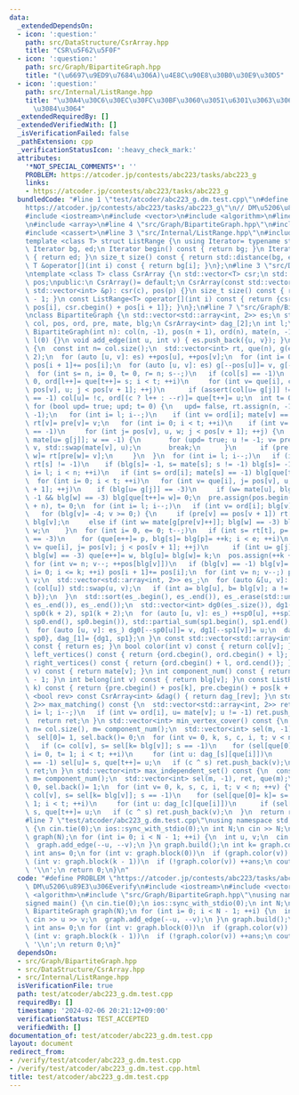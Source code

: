 ```yaml
---
data:
  _extendedDependsOn:
  - icon: ':question:'
    path: src/DataStructure/CsrArray.hpp
    title: "CSR\u5F62\u5F0F"
  - icon: ':question:'
    path: src/Graph/BipartiteGraph.hpp
    title: "(\u6697\u9ED9\u7684\u306A)\u4E8C\u90E8\u30B0\u30E9\u30D5"
  - icon: ':question:'
    path: src/Internal/ListRange.hpp
    title: "\u30A4\u30C6\u30EC\u30FC\u30BF\u3060\u3051\u6301\u3063\u3066\u304A\u304F\
      \u3084\u3064"
  _extendedRequiredBy: []
  _extendedVerifiedWith: []
  _isVerificationFailed: false
  _pathExtension: cpp
  _verificationStatusIcon: ':heavy_check_mark:'
  attributes:
    '*NOT_SPECIAL_COMMENTS*': ''
    PROBLEM: https://atcoder.jp/contests/abc223/tasks/abc223_g
    links:
    - https://atcoder.jp/contests/abc223/tasks/abc223_g
  bundledCode: "#line 1 \"test/atcoder/abc223_g.dm.test.cpp\"\n#define PROBLEM \"\
    https://atcoder.jp/contests/abc223/tasks/abc223_g\"\n// DM\u5206\u89E3\u306Everify\n\
    #include <iostream>\n#include <vector>\n#include <algorithm>\n#line 2 \"src/Graph/BipartiteGraph.hpp\"\
    \n#include <array>\n#line 4 \"src/Graph/BipartiteGraph.hpp\"\n#include <numeric>\n\
    #include <cassert>\n#line 3 \"src/Internal/ListRange.hpp\"\n#include <iterator>\n\
    template <class T> struct ListRange {\n using Iterator= typename std::vector<T>::const_iterator;\n\
    \ Iterator bg, ed;\n Iterator begin() const { return bg; }\n Iterator end() const\
    \ { return ed; }\n size_t size() const { return std::distance(bg, ed); }\n const\
    \ T &operator[](int i) const { return bg[i]; }\n};\n#line 3 \"src/DataStructure/CsrArray.hpp\"\
    \ntemplate <class T> class CsrArray {\n std::vector<T> csr;\n std::vector<int>\
    \ pos;\npublic:\n CsrArray()= default;\n CsrArray(const std::vector<T> &c, const\
    \ std::vector<int> &p): csr(c), pos(p) {}\n size_t size() const { return pos.size()\
    \ - 1; }\n const ListRange<T> operator[](int i) const { return {csr.cbegin() +\
    \ pos[i], csr.cbegin() + pos[i + 1]}; }\n};\n#line 7 \"src/Graph/BipartiteGraph.hpp\"\
    \nclass BipartiteGraph {\n std::vector<std::array<int, 2>> es;\n std::vector<int>\
    \ col, pos, ord, pre, mate, blg;\n CsrArray<int> dag_[2];\n int l;\npublic:\n\
    \ BipartiteGraph(int n): col(n, -1), pos(n + 1), ord(n), mate(n, -1), blg(n, -3),\
    \ l(0) {}\n void add_edge(int u, int v) { es.push_back({u, v}); }\n void build()\
    \ {\n  const int n= col.size();\n  std::vector<int> rt, que(n), g(es.size() *\
    \ 2);\n  for (auto [u, v]: es) ++pos[u], ++pos[v];\n  for (int i= 0; i < n; ++i)\
    \ pos[i + 1]+= pos[i];\n  for (auto [u, v]: es) g[--pos[u]]= v, g[--pos[v]]= u;\n\
    \  for (int s= n, i= 0, t= 0, r= n; s--;)\n   if (col[s] == -1)\n    for (col[s]=\
    \ 0, ord[l++]= que[t++]= s; i < t; ++i)\n     for (int v= que[i], c= col[v], j=\
    \ pos[v], u; j < pos[v + 1]; ++j)\n      if (assert(col[u= g[j]] != c); col[u]\
    \ == -1) col[u]= !c, ord[(c ? l++ : --r)]= que[t++]= u;\n  int t= 0, k= 0;\n \
    \ for (bool upd= true; upd; t= 0) {\n   upd= false, rt.assign(n, -1), pre.assign(n,\
    \ -1);\n   for (int i= l; i--;)\n    if (int v= ord[i]; mate[v] == -1) que[t++]=\
    \ rt[v]= pre[v]= v;\n   for (int i= 0; i < t; ++i)\n    if (int v= que[i]; mate[rt[v]]\
    \ == -1)\n     for (int j= pos[v], u, w; j < pos[v + 1]; ++j) {\n      if (w=\
    \ mate[u= g[j]]; w == -1) {\n       for (upd= true; u != -1; v= pre[v]) mate[u]=\
    \ v, std::swap(mate[v], u);\n       break;\n      }\n      if (pre[w] == -1) rt[que[t++]=\
    \ w]= rt[pre[w]= v];\n     }\n  }\n  for (int i= l; i--;)\n   if (int s= ord[i];\
    \ rt[s] != -1)\n    if (blg[s]= -1, s= mate[s]; s != -1) blg[s]= -1;\n  for (int\
    \ i= l; i < n; ++i)\n   if (int s= ord[i]; mate[s] == -1) blg[que[t++]= s]= 0;\n\
    \  for (int i= 0; i < t; ++i)\n   for (int v= que[i], j= pos[v], u, w; j < pos[v\
    \ + 1]; ++j)\n    if (blg[u= g[j]] == -3)\n     if (w= mate[u], blg[u]= 0; w !=\
    \ -1 && blg[w] == -3) blg[que[t++]= w]= 0;\n  pre.assign(pos.begin(), pos.begin()\
    \ + n), t= 0;\n  for (int i= l; i--;)\n   if (int v= ord[i]; blg[v] == -3)\n \
    \   for (blg[v]= -4; v >= 0;) {\n     if (pre[v] == pos[v + 1]) rt[t++]= v, v=\
    \ blg[v];\n     else if (int w= mate[g[pre[v]++]]; blg[w] == -3) blg[w]= v, v=\
    \ w;\n    }\n  for (int i= 0, e= 0; t--;)\n   if (int s= rt[t], p= mate[s]; blg[p]\
    \ == -3)\n    for (que[e++]= p, blg[s]= blg[p]= ++k; i < e; ++i)\n     for (int\
    \ v= que[i], j= pos[v]; j < pos[v + 1]; ++j)\n      if (int u= g[j], w= mate[u];\
    \ blg[w] == -3) que[e++]= w, blg[u]= blg[w]= k;\n  pos.assign(++k + 2, 0);\n \
    \ for (int v= n; v--; ++pos[blg[v]])\n   if (blg[v] == -1) blg[v]= k;\n  for (int\
    \ i= 0; i <= k; ++i) pos[i + 1]+= pos[i];\n  for (int v= n; v--;) pre[--pos[blg[v]]]=\
    \ v;\n  std::vector<std::array<int, 2>> es_;\n  for (auto &[u, v]: es) {\n   if\
    \ (col[u]) std::swap(u, v);\n   if (int a= blg[u], b= blg[v]; a != b) es_.push_back({a,\
    \ b});\n  }\n  std::sort(es_.begin(), es_.end()), es_.erase(std::unique(es_.begin(),\
    \ es_.end()), es_.end());\n  std::vector<int> dg0(es_.size()), dg1(es_.size()),\
    \ sp0(k + 2), sp1(k + 2);\n  for (auto [u, v]: es_) ++sp0[u], ++sp1[v];\n  std::partial_sum(sp0.begin(),\
    \ sp0.end(), sp0.begin()), std::partial_sum(sp1.begin(), sp1.end(), sp1.begin());\n\
    \  for (auto [u, v]: es_) dg0[--sp0[u]]= v, dg1[--sp1[v]]= u;\n  dag_[0]= {dg0,\
    \ sp0}, dag_[1]= {dg1, sp1};\n }\n const std::vector<std::array<int, 2>> &edges()\
    \ const { return es; }\n bool color(int v) const { return col[v]; }\n const ListRange<int>\
    \ left_vertices() const { return {ord.cbegin(), ord.cbegin() + l}; }\n const ListRange<int>\
    \ right_vertices() const { return {ord.cbegin() + l, ord.cend()}; }\n int match(int\
    \ v) const { return mate[v]; }\n int component_num() const { return pos.size()\
    \ - 1; }\n int belong(int v) const { return blg[v]; }\n const ListRange<int> block(int\
    \ k) const { return {pre.cbegin() + pos[k], pre.cbegin() + pos[k + 1]}; }\n template\
    \ <bool rev> const CsrArray<int> &dag() { return dag_[rev]; }\n std::vector<std::array<int,\
    \ 2>> max_matching() const {\n  std::vector<std::array<int, 2>> ret;\n  for (int\
    \ i= l; i--;)\n   if (int v= ord[i], u= mate[v]; u != -1) ret.push_back({v, u});\n\
    \  return ret;\n }\n std::vector<int> min_vertex_cover() const {\n  const int\
    \ n= col.size(), m= component_num();\n  std::vector<int> sel(m, -1), ret, que(m);\n\
    \  sel[0]= 1, sel.back()= 0;\n  for (int v= 0, k, s, c, i, t; v < n; ++v) {\n\
    \   if (c= col[v], s= sel[k= blg[v]]; s == -1)\n    for (sel[que[0]= k]= s= !c,\
    \ i= 0, t= 1; i < t; ++i)\n     for (int u: dag_[s][que[i]])\n      if (sel[u]\
    \ == -1) sel[u]= s, que[t++]= u;\n   if (c ^ s) ret.push_back(v);\n  }\n  return\
    \ ret;\n }\n std::vector<int> max_independent_set() const {\n  const int n= col.size(),\
    \ m= component_num();\n  std::vector<int> sel(m, -1), ret, que(m);\n  sel[0]=\
    \ 0, sel.back()= 1;\n  for (int v= 0, k, s, c, i, t; v < n; ++v) {\n   if (c=\
    \ col[v], s= sel[k= blg[v]]; s == -1)\n    for (sel[que[0]= k]= s= !c, i= 0, t=\
    \ 1; i < t; ++i)\n     for (int u: dag_[c][que[i]])\n      if (sel[u] == -1) sel[u]=\
    \ s, que[t++]= u;\n   if (c ^ s) ret.push_back(v);\n  }\n  return ret;\n }\n};\n\
    #line 7 \"test/atcoder/abc223_g.dm.test.cpp\"\nusing namespace std;\nsigned main()\
    \ {\n cin.tie(0);\n ios::sync_with_stdio(0);\n int N;\n cin >> N;\n BipartiteGraph\
    \ graph(N);\n for (int i= 0; i < N - 1; ++i) {\n  int u, v;\n  cin >> u >> v;\n\
    \  graph.add_edge(--u, --v);\n }\n graph.build();\n int k= graph.component_num();\n\
    \ int ans= 0;\n for (int v: graph.block(0))\n  if (graph.color(v)) ++ans;\n for\
    \ (int v: graph.block(k - 1))\n  if (!graph.color(v)) ++ans;\n cout << ans <<\
    \ '\\n';\n return 0;\n}\n"
  code: "#define PROBLEM \"https://atcoder.jp/contests/abc223/tasks/abc223_g\"\n//\
    \ DM\u5206\u89E3\u306Everify\n#include <iostream>\n#include <vector>\n#include\
    \ <algorithm>\n#include \"src/Graph/BipartiteGraph.hpp\"\nusing namespace std;\n\
    signed main() {\n cin.tie(0);\n ios::sync_with_stdio(0);\n int N;\n cin >> N;\n\
    \ BipartiteGraph graph(N);\n for (int i= 0; i < N - 1; ++i) {\n  int u, v;\n \
    \ cin >> u >> v;\n  graph.add_edge(--u, --v);\n }\n graph.build();\n int k= graph.component_num();\n\
    \ int ans= 0;\n for (int v: graph.block(0))\n  if (graph.color(v)) ++ans;\n for\
    \ (int v: graph.block(k - 1))\n  if (!graph.color(v)) ++ans;\n cout << ans <<\
    \ '\\n';\n return 0;\n}"
  dependsOn:
  - src/Graph/BipartiteGraph.hpp
  - src/DataStructure/CsrArray.hpp
  - src/Internal/ListRange.hpp
  isVerificationFile: true
  path: test/atcoder/abc223_g.dm.test.cpp
  requiredBy: []
  timestamp: '2024-02-06 20:21:12+09:00'
  verificationStatus: TEST_ACCEPTED
  verifiedWith: []
documentation_of: test/atcoder/abc223_g.dm.test.cpp
layout: document
redirect_from:
- /verify/test/atcoder/abc223_g.dm.test.cpp
- /verify/test/atcoder/abc223_g.dm.test.cpp.html
title: test/atcoder/abc223_g.dm.test.cpp
---
```

